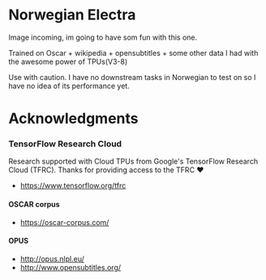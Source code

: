 # Norwegian Electra
Image incoming, im going to have som fun with this one.

Trained on Oscar + wikipedia + opensubtitles + some other data I had with the awesome power of TPUs(V3-8)

Use with caution. I have no downstream tasks in Norwegian to test on so I have no idea of its performance yet.

# Acknowledgments

### TensorFlow Research Cloud
Research supported with Cloud TPUs from Google's TensorFlow Research Cloud (TFRC). Thanks for providing access to the TFRC ❤️
- https://www.tensorflow.org/tfrc

#### OSCAR corpus
- https://oscar-corpus.com/

#### OPUS
- http://opus.nlpl.eu/
- http://www.opensubtitles.org/
